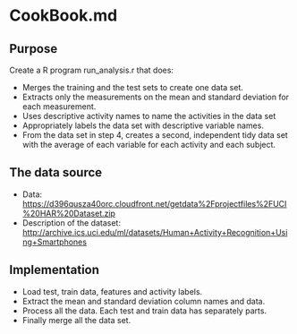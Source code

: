CookBook.md
========================================================

Purpose
-------

Create a R program run_analysis.r that does:

* Merges the training and the test sets to create one data set.
* Extracts only the measurements on the mean and standard deviation for each measurement. 
* Uses descriptive activity names to name the activities in the data set
* Appropriately labels the data set with descriptive variable names. 
* From the data set in step 4, creates a second, independent tidy data set with the average of each variable for each activity and each subject.

The data source
---------------

* Data: https://d396qusza40orc.cloudfront.net/getdata%2Fprojectfiles%2FUCI%20HAR%20Dataset.zip
* Description of the dataset: http://archive.ics.uci.edu/ml/datasets/Human+Activity+Recognition+Using+Smartphones

Implementation
--------------

* Load test, train data, features and activity labels.
* Extract the mean and standard deviation column names and data.
* Process all the data. Each test and train data has separately parts.
* Finally merge all the data set.